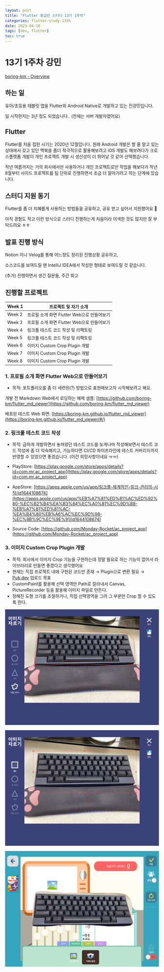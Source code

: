 ```yaml
---
layout: post
title: "Flutter 중급반 스터디 13기 1주차"
categories: flutter-study-13th
date: 2023-04-10
tags: [dev, flutter]
toc: true
---
```


# 13기 1주차 강민

[boring-km - Overview](https://github.com/boring-km)

## 하는 일

유아/초등용 태블릿 앱을 Flutter와 Android Native로 개발하고 있는 진강민입니다.

일 시작한지는 3년 정도 되었습니다.. (전에는 서버 개발자였어요)

## Flutter

Flutter를 처음 접한 시기는 2020년 12월입니다. 원래 Android 개발은 할 줄 알고 있는 상태에서 갖고 있던 맥북을 좀더 적극적으로 활용해보려고 iOS 개발도 해보려다가 크로스플랫폼 개발이 개인 프로젝트 개발 시 생산성이 더 뛰어날 것 같아 선택했습니다.

작년 여름까지는 거의 회사에서만 사용하거나 개인 프로젝트로만 작업을 해보다가 작년 8월부터 사이드 프로젝트를 팀 단위로 진행하면서 조금 더 알아가려고 하는 단계에 있습니다.

## 스터디 지원 동기

Flutter를 좀 더 지혜롭게 사용하는 방법들을 공유하고, 공유 받고 싶어서 지원했어요 🙂

아직 경험도 적고 이런 방식으로 스터디 진행하는게 처음이라 어색한 것도 많지만 잘 부탁드려요 ㅎㅎ

## 발표 진행 방식

Notion 이나 Velog를 통해 어느정도 정리된 진행상황 공유하고,

소스코드를 보여드릴 땐 IntelliJ IDEA에서 작성한 형태로 보여드릴 것 같습니다.

(추가) 진행하면서 생긴 질문들, 주간 회고

## 진행할 프로젝트

| Week 1 | 프로젝트 및 자기 소개 |
| --- | --- |
| Week 2 | 프로필 소개 화면 Flutter Web으로 만들어보기 |
| Week 3 | 프로필 소개 화면 Flutter Web으로 만들어보기 |
| Week 4 | 링크풀 테스트 코드 작성 및 리팩토링 |
| Week 5 | 링크풀 테스트 코드 작성 및 리팩토링 |
| Week 6 | 이미지 Custom Crop Plugin 개발 |
| Week 7 | 이미지 Custom Crop Plugin 개발 |
| Week 8 | 이미지 Custom Crop Plugin 개발 |

### 1. 프로필 소개 화면 Flutter Web으로 만들어보기

- 목적: 포트폴리오를 좀 더 세련된(?) 방법으로 표현해보고자 시작해보려고 해요.

개발 전 Markdown Web에서 로딩하는 예제 샘플: [https://github.com/boring-km/flutter_md_viewer](https://github.com/boring-km/flutter_md_viewer)

배포된 테스트 Web 화면: [https://boring-km.github.io/flutter_md_viewer](https://boring-km.github.io/flutter_md_viewer/#/)

### 2. 링크풀 테스트 코드 작성

- 목적: 급하게 개발하면서 놓쳐왔던 테스트 코드를 늦게나마 작성해보면서 테스트 코드 작성에 좀 더 익숙해지고, 가능하다면 CI/CD 파이프라인에 테스트 커버리지까지 반영할 수 있었으면 좋겠습니다. (이건 희망사항이네요 ㅠㅠ)

- PlayStore: [https://play.google.com/store/apps/details?id=com.mr.ac_project_app](https://play.google.com/store/apps/details?id=com.mr.ac_project_app)
- AppStore: [https://apps.apple.com/us/app/링크풀-체계적인-링크-관리의-시작/id1644108674](https://apps.apple.com/us/app/%EB%A7%81%ED%81%AC%ED%92%80-%EC%B2%B4%EA%B3%84%EC%A0%81%EC%9D%B8-%EB%A7%81%ED%81%AC-%EA%B4%80%EB%A6%AC%EC%9D%98-%EC%8B%9C%EC%9E%91/id1644108674)
- Source Code: [https://github.com/Monday-Rocket/ac_project_app](https://github.com/Monday-Rocket/ac_project_app)

### 3. 이미지 Custom Crop Plugin 개발

- 목적: 회사에서 이미지 Crop 기능을 구현하는데 정말 필요로 하는 기능이 없어서 라이브러리로 만들면 좋겠다고 생각했어요
- 현재는 직접 프로젝트 내에 구현된 코드만 존재 → Plugin으로 변환 필요 → [Pub.dev](http://Pub.dev) 업로드 목표
- CustomPaint를 활용해 선택 영역만 Path로 잘라내서 Canvas, PictureRecorder 등을 활용해 이미지 파일로 만든다.
- 정해진 도형 크기를 조절하거나, 직접 선택영역을 그려 그 부분만 Crop 할 수 있도록 한다.

![1](/images/flutter/study_13th/week1/1.png)

![2](/images/flutter/study_13th/week1/2.png)

![3](/images/flutter/study_13th/week1/3.png)